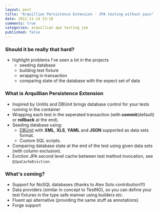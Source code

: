 ```yaml
---
layout: post
title: "Arquillian Persistence Extension - JPA testing without pain"
date: 2012-11-14 23:18
comments: true
categories: arquillian ape testing jee
published: false
---
```


### Should it be really that hard?
<!-- this goes as slide -->

* highlight problems I've seen a lot in the projects
	* seeding database
	* building test fixture
	* wrapping in transaction
	* comparing state of the database with the expect set of data

<!-- 
	live coding // using forge to tame myths that it's complex
		- forge build project + add arquillian
		- make domain model (beer many-to-one brewery)
		- dao
		- ? maybe arquillian eclipse plugin ?
		- start writing test (the naive way)
			!!! look at the current test and start coding it to conclude that we have put shit load of effort resulting in a bit brittle and not flexible test structure
		- first thing - extract test data (now mention YAML, XML, Excel and JSON)
		- seeding options
		- transactions // also demonstrate options
		- comparing data sets with db [+ exclusion ]
		- we can control cache eviction [extra]
-->

### What is Arquillian Persistence Extension

* Inspired by Unitils and DBUnit brings database control for your tests running in the container
* Wrapping each test in the seperated transaction (with **commit**(default) or **rollback** at the end).
* Seeding database using:
    * [DBUnit](http://dbunit.org) with **XML**, **XLS**, **YAML**  and **JSON** supported as data sets format.
    * Custom SQL scripts.
* Comparing database state at the end of the test using given data sets (with column exclusion).
* Eviction JPA second level cache between test method invocation, see `@JpaCacheEviction`.


### What's coming? 
<!-- this goes as slide -->

* Support for NoSQL databases (thanks to Alex Soto contribution!!!)
* Data providers (similar in concept to TestNG), so you can define your test fixtures in the type safe manner using builders etc.
* Fluent api alternative (providing the same stuff as annotations)
* Forge support